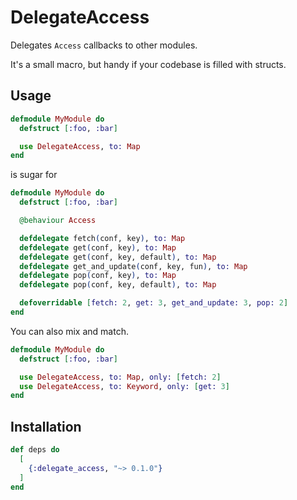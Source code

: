 # DelegateAccess

Delegates `Access` callbacks to other modules.

It's a small macro, but handy if your codebase is filled with structs.

## Usage

```elixir
defmodule MyModule do
  defstruct [:foo, :bar]

  use DelegateAccess, to: Map
end
```

is sugar for

```elixir
defmodule MyModule do
  defstruct [:foo, :bar]

  @behaviour Access

  defdelegate fetch(conf, key), to: Map
  defdelegate get(conf, key), to: Map
  defdelegate get(conf, key, default), to: Map
  defdelegate get_and_update(conf, key, fun), to: Map
  defdelegate pop(conf, key), to: Map
  defdelegate pop(conf, key, default), to: Map

  defoverridable [fetch: 2, get: 3, get_and_update: 3, pop: 2]
end
```

You can also mix and match.

```elixir
defmodule MyModule do
  defstruct [:foo, :bar]

  use DelegateAccess, to: Map, only: [fetch: 2]
  use DelegateAccess, to: Keyword, only: [get: 3]
end
```

## Installation

```elixir
def deps do
  [
    {:delegate_access, "~> 0.1.0"}
  ]
end
```
